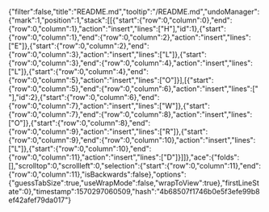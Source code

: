 {"filter":false,"title":"README.md","tooltip":"/README.md","undoManager":{"mark":1,"position":1,"stack":[[{"start":{"row":0,"column":0},"end":{"row":0,"column":1},"action":"insert","lines":["H"],"id":1},{"start":{"row":0,"column":1},"end":{"row":0,"column":2},"action":"insert","lines":["E"]},{"start":{"row":0,"column":2},"end":{"row":0,"column":3},"action":"insert","lines":["L"]},{"start":{"row":0,"column":3},"end":{"row":0,"column":4},"action":"insert","lines":["L"]},{"start":{"row":0,"column":4},"end":{"row":0,"column":5},"action":"insert","lines":["O"]}],[{"start":{"row":0,"column":5},"end":{"row":0,"column":6},"action":"insert","lines":[" "],"id":2},{"start":{"row":0,"column":6},"end":{"row":0,"column":7},"action":"insert","lines":["W"]},{"start":{"row":0,"column":7},"end":{"row":0,"column":8},"action":"insert","lines":["O"]},{"start":{"row":0,"column":8},"end":{"row":0,"column":9},"action":"insert","lines":["R"]},{"start":{"row":0,"column":9},"end":{"row":0,"column":10},"action":"insert","lines":["L"]},{"start":{"row":0,"column":10},"end":{"row":0,"column":11},"action":"insert","lines":["D"]}]]},"ace":{"folds":[],"scrolltop":0,"scrollleft":0,"selection":{"start":{"row":0,"column":11},"end":{"row":0,"column":11},"isBackwards":false},"options":{"guessTabSize":true,"useWrapMode":false,"wrapToView":true},"firstLineState":0},"timestamp":1570297060509,"hash":"4b68507f1746b0e5f3efe99b8ef42afef79da017"}